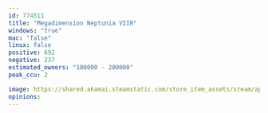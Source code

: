 ```yaml
---
id: 774511
title: "Megadimension Neptunia VIIR"
windows: "true"
mac: "false"
linux: false
positive: 692
negative: 237
estimated_owners: "100000 - 200000"
peak_ccu: 2

image: https://shared.akamai.steamstatic.com/store_item_assets/steam/apps/774511/header.jpg?t=1730845112
opinions:
---
```

